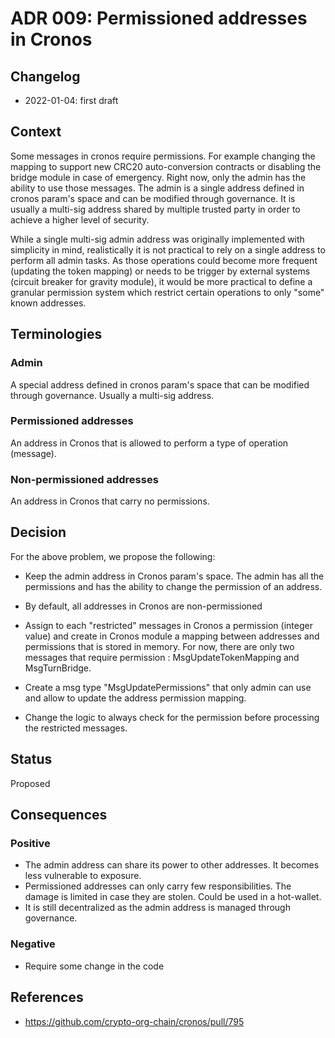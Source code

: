 # ADR 009: Permissioned addresses in Cronos

## Changelog
* 2022-01-04: first draft

## Context

Some messages in cronos require permissions. For example changing the mapping to support new CRC20 auto-conversion contracts or disabling the bridge module in case of emergency. Right now, only the admin has the ability to use those messages.
The admin is a single address defined in cronos param's space and can be modified through governance. It is usually a multi-sig address shared by multiple trusted party in order to achieve a higher level of security.

While a single multi-sig admin address was originally implemented with simplicity in mind, realistically it is not practical to rely on a single address to perform all admin tasks.
As those operations could become more frequent (updating the token mapping) or needs to be trigger by external systems (circuit breaker for gravity module), it would be more practical to define a granular permission system which restrict certain operations to only "some" known addresses.


## Terminologies

### Admin

A special address defined in cronos param's space that can be modified through governance. Usually a multi-sig address.

### Permissioned addresses

An address in Cronos that is allowed to perform a type of operation (message).

### Non-permissioned addresses

An address in Cronos that carry no permissions. 


## Decision

For the above problem, we propose the following:

- Keep the admin address in Cronos param's space. The admin has all the permissions and has the ability to change the permission of an address. 

- By default, all addresses in Cronos are non-permissioned

- Assign to each "restricted" messages in Cronos a permission (integer value) and create in Cronos module a mapping between addresses and permissions that is stored in memory. For now, there are only two messages that require permission : MsgUpdateTokenMapping and MsgTurnBridge.

- Create a msg type "MsgUpdatePermissions" that only admin can use and allow to update the address permission mapping.

- Change the logic to always check for the permission before processing the restricted messages.

## Status

Proposed

## Consequences

### Positive

- The admin address can share its power to other addresses. It becomes less vulnerable to exposure. 
- Permissioned addresses can only carry few responsibilities. The damage is limited in case they are stolen. Could be used in a hot-wallet.
- It is still decentralized as the admin address is managed through governance. 

### Negative

- Require some change in the code

## References

- https://github.com/crypto-org-chain/cronos/pull/795